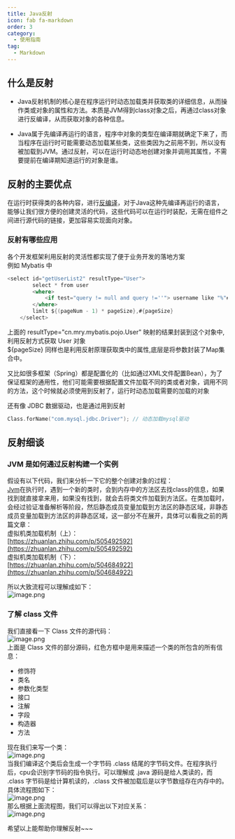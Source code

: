 ```yaml
---
title: Java反射
icon: fab fa-markdown
order: 3
category:
  - 使用指南
tag:
  - Markdown
---
```


## 什么是反射

- Java反射机制的核心是在程序运行时动态加载类并获取类的详细信息，从而操作类或对象的属性和方法。本质是JVM得到class对象之后，再通过class对象进行反编译，从而获取对象的各种信息。

- Java属于先编译再运行的语言，程序中对象的类型在编译期就确定下来了，而当程序在运行时可能需要动态加载某些类，这些类因为之前用不到，所以没有被加载到JVM。通过反射，可以在运行时动态地创建对象并调用其属性，不需要提前在编译期知道运行的对象是谁。
<a name="qDOeL"></a>
## 反射的主要优点
在运行时获得类的各种内容，进行[反编译](https://so.csdn.net/so/search?q=%E5%8F%8D%E7%BC%96%E8%AF%91&spm=1001.2101.3001.7020)，对于Java这种先编译再运行的语言，能够让我们很方便的创建灵活的代码，这些代码可以在运行时装配，无需在组件之间进行源代码的链接，更加容易实现面向对象。

<a name="OjwWb"></a>
### 反射有哪些应用
各个开发框架利用反射的灵活性都实现了便于业务开发的落地方案<br />例如 Mybatis 中
```swift
<select id="getUserList2" resultType="User">
        select * from user
        <where>
            <if test="query != null and query !=''"> username like "%"#{query}"%"</if>
        </where>
        limlt ${(pageNum - 1) * pageSize},#{pageSize}
    </select>

```
上面的 resultType="cn.mry.mybatis.pojo.User" 映射的结果封装到这个对象中, 利用反射方式获取 User 对象<br />${pageSize} 同样也是利用反射原理获取类中的属性,底层是将参数封装了Map集合中。

又比如很多框架（Spring）都是配置化的（比如通过XML文件配置Bean），为了保证框架的通用性，他们可能需要根据配置文件加载不同的类或者对象，调用不同的方法，这个时候就必须使用到反射了，运行时动态加载需要的加载的对象

还有像 JDBC 数据驱动，也是通过用到反射
```swift
Class.forName("com.mysql.jdbc.Driver"); // 动态加载mysql驱动

```
<a name="nCGN5"></a>
## 反射细谈

<a name="GGbyZ"></a>
### JVM 是如何通过反射构建一个实例
假设有以下代码，我们来分析一下它的整个创建对象的过程：<br />[Jvm](https://so.csdn.net/so/search?q=Jvm&spm=1001.2101.3001.7020)在执行时，遇到一个新的类时，会到内存中的方法区去找class的信息，如果找到就直接拿来用，如果没有找到，就会去将类文件加载到方法区。在类加载时，会经过验证准备解析等阶段，然后静态成员变量加载到方法区的静态区域，非静态成员变量加载到方法区的非静态区域，这一部分不在展开，具体可以看我之前的两篇文章：<br />虚拟机类加载机制（上）：<br />[https://zhuanlan.zhihu.com/p/505492592](https://zhuanlan.zhihu.com/p/505492592)<br />虚拟机类加载机制（下）：<br />[https://zhuanlan.zhihu.com/p/504684922](https://zhuanlan.zhihu.com/p/504684922)

所以大致流程可以理解成如下：<br />![image.png](https://cdn.nlark.com/yuque/0/2023/png/1635081/1684660989270-f5a83958-1337-47e1-a04e-f38ababbd497.png#averageHue=%23f9f9f9&clientId=ufedc2ed1-1a61-4&from=paste&height=266&id=u714e7f5b&originHeight=213&originWidth=395&originalType=binary&ratio=0.800000011920929&rotation=0&showTitle=false&size=34817&status=done&style=none&taskId=u94e321fa-b0ef-4a85-a4d9-4f2300a37fd&title=&width=493.7499926425518)
<a name="Rvg9L"></a>
### 了解 class 文件
我们直接看一下 Class 文件的源代码：<br />![image.png](https://cdn.nlark.com/yuque/0/2023/png/1635081/1684659675780-0349862b-b088-4ab2-a75f-d5e3585619d5.png#averageHue=%23f8f6f5&clientId=ufedc2ed1-1a61-4&from=paste&height=1297&id=ufedf974d&originHeight=1038&originWidth=1594&originalType=binary&ratio=0.800000011920929&rotation=0&showTitle=false&size=256250&status=done&style=none&taskId=ub9a309b2-8cc8-4280-b25d-dfb5afefa9f&title=&width=1992.4999703094368)<br />上面是 Class 文件的部分源码，红色方框中是用来描述一个类的所包含的所有信息：

- 修饰符
- 类名
- 参数化类型
- 接口
- 注解
- 字段
- 构造器
- 方法

现在我们来写一个类：<br />![image.png](https://cdn.nlark.com/yuque/0/2023/png/1635081/1684660375817-4ba2552b-f58e-4153-b7d4-6f7c12961002.png#averageHue=%23fafafa&clientId=ufedc2ed1-1a61-4&from=paste&height=877&id=u7e385fe6&originHeight=702&originWidth=1074&originalType=binary&ratio=0.800000011920929&rotation=0&showTitle=false&size=80981&status=done&style=none&taskId=u286a60a9-5e00-4aaa-b3bb-6d85854f2d2&title=&width=1342.4999799951913)<br />当我们编译这个类后会生成一个字节码 .class 结尾的字节码文件。在程序执行后，cpu会识别字节码的指令执行。可以理解成 .java 源码是给人类读的，而 .class 字节码是给计算机读的，.class 文件被加载后是以字节数组存在内存中的。<br />具体流程图如下：<br /> ![image.png](https://cdn.nlark.com/yuque/0/2023/png/1635081/1684661000940-5a19647e-fb40-43ec-bc54-74337a32e9dc.png#averageHue=%23fafafa&clientId=ufedc2ed1-1a61-4&from=paste&height=324&id=u639b9227&originHeight=259&originWidth=613&originalType=binary&ratio=0.800000011920929&rotation=0&showTitle=false&size=74049&status=done&style=none&taskId=u5aa717dc-0ea3-45a1-86e7-26568f35dd5&title=&width=766.2499885819853)<br />那么根据上面流程图，我们可以得出以下对应关系：<br />![image.png](https://cdn.nlark.com/yuque/0/2023/png/1635081/1684662091216-db5967e5-3f18-4f57-b066-5bbd57984958.png#averageHue=%23fcfcfc&clientId=ufedc2ed1-1a61-4&from=paste&height=700&id=ub288486f&originHeight=560&originWidth=1238&originalType=binary&ratio=0.800000011920929&rotation=0&showTitle=false&size=81924&status=done&style=none&taskId=ub088d2ae-0375-42fb-834d-b9057b52c8e&title=&width=1547.4999769404535)

希望以上能帮助你理解反射~~~







<a name="IzLxq"></a>
### <br />
